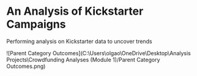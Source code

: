 # An Analysis of Kickstarter Campaigns 
Performing analysis on Kickstarter data to uncover trends

![Parent Category Outcomes](C:\Users\olgao\OneDrive\Desktop\Analysis Projects\Crowdfunding Analyses (Module 1)/Parent Category Outcomes.png)
